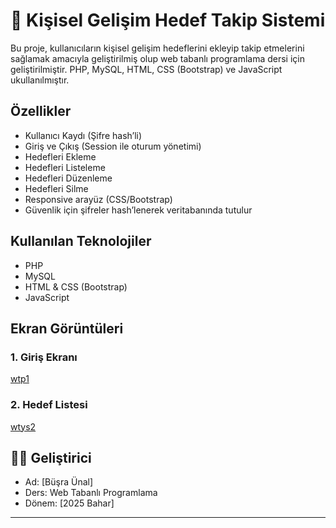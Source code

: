 # 📘 Kişisel Gelişim Hedef Takip Sistemi

Bu proje, kullanıcıların kişisel gelişim hedeflerini ekleyip takip etmelerini sağlamak amacıyla geliştirilmiş olup web tabanlı programlama dersi için geliştirilmiştir. PHP, MySQL, HTML, CSS (Bootstrap) ve JavaScript ukullanılmıştır.

## Özellikler

- Kullanıcı Kaydı (Şifre hash’li)
- Giriş ve Çıkış (Session ile oturum yönetimi)
-  Hedefleri Ekleme
-  Hedefleri Listeleme
-  Hedefleri Düzenleme
-  Hedefleri Silme
-  Responsive arayüz (CSS/Bootstrap)
- Güvenlik için şifreler hash’lenerek veritabanında tutulur

## Kullanılan Teknolojiler

- PHP 
- MySQL
- HTML & CSS (Bootstrap)
- JavaScript 

## Ekran Görüntüleri


### 1. Giriş Ekranı
[wtp1](https://github.com/user-attachments/assets/fc8eb61c-b1e3-4c8c-82d8-92e0d6b97b2f)

### 2. Hedef Listesi
[wtys2](https://github.com/user-attachments/assets/d8e4c73d-65a7-495c-b4b4-fc45f31ceb23)




## 👩‍💻 Geliştirici

- Ad: [Büşra Ünal]
- Ders: Web Tabanlı Programlama
- Dönem: [2025 Bahar]

---
